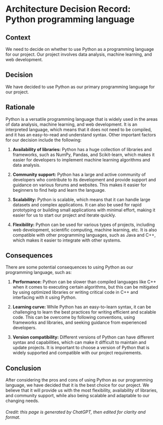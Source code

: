 # Architecture Decision Record: Python programming language

## Context

We need to decide on whether to use Python as a programming language for our project. Our project involves data analysis, machine learning, and web development.

## Decision

We have decided to use Python as our primary programming language for our project.

## Rationale

Python is a versatile programming language that is widely used in the areas of data analysis, machine learning, and web 
development. It is an interpreted language, which means that it does not need to be compiled, and it has an easy-to-read and understand syntax. Other important factors for our decision include the following:

1. **Availability of libraries:** Python has a huge collection of libraries and frameworks, such as NumPy, Pandas, and Scikit-learn, which makes it easier for developers to implement machine learning algorithms and data analysis.

2. **Community support:** Python has a large and active community of developers who contribute to its development and provide support and guidance on various forums and websites. This makes it easier for beginners to find help and learn the language.

3. **Scalability:** Python is scalable, which means that it can handle large datasets and complex applications. It can also be used for rapid prototyping or building small applications with minimal effort, making it easier for us to start our project and iterate quickly.

4. **Flexibility:** Python can be used for various types of projects, including web development, scientific computing, machine learning, etc. It is also compatible with other programming languages, such as Java and C++, which makes it easier to integrate with other systems.

## Consequences

There are some potential consequences to using Python as our programming language, such as:

1. **Performance:** Python can be slower than compiled languages like C++ when it comes to executing certain algorithms, but this can be mitigated by using optimized libraries or writing critical code in C++ and interfacing with it using Python.

2. **Learning curve:** While Python has an easy-to-learn syntax, it can be challenging to learn the best practices for writing efficient and scalable code. This can be overcome by following conventions, using frameworks and libraries, and seeking guidance from experienced developers.

3. **Version compatibility:** Different versions of Python can have different syntax and capabilities, which can make it difficult to maintain and update projects. It is important to choose a version of Python that is widely supported and compatible with our project requirements.

## Conclusion

After considering the pros and cons of using Python as our programming language, we have decided that it is the best choice for our project. We believe that it will provide us with the most flexibility, availability of libraries, and community support, while also being scalable and adaptable to our changing needs.

<h6>Credit: this page is generated by ChatGPT, then edited for clarity and format.</h6>